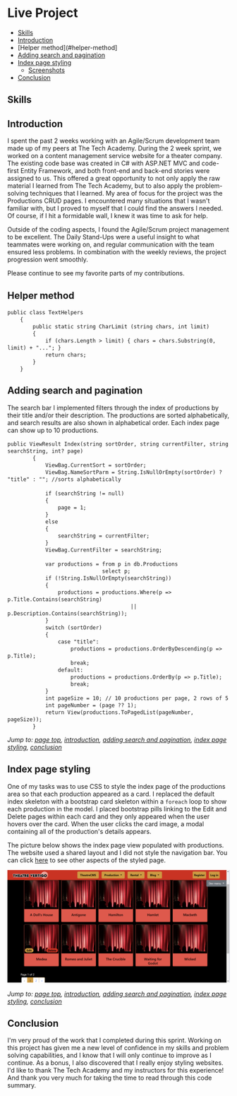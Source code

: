 # Live Project
- [Skills](#skills)
- [Introduction](#introduction)
- [Helper method](#helper-method]
- [Adding search and pagination](#adding-search-and-pagination)
- [Index page styling](#index-page-styling)
  - [Screenshots](./Screenshots)
- [Conclusion](#conclusion)
## Skills
## Introduction
I spent the past 2 weeks working with an Agile/Scrum development team made up of my peers at The Tech Academy. During the 2 week sprint, we worked on a content management service website for a theater company. The existing code base was created in C# with ASP.NET MVC and code-first Entity Framework, and both front-end and back-end stories were assigned to us. This offered a great opportunity to not only apply the raw material I learned from The Tech Academy, but to also apply the problem-solving techniques that I learned. My area of focus for the project was the Productions CRUD pages. I encountered many situations that I wasn't familiar with, but I proved to myself that I could find the answers I needed. Of course, if I hit a formidable wall, I knew it was time to ask for help.

Outside of the coding aspects, I found the Agile/Scrum project management to be excellent. The Daily Stand-Ups were a useful insight to what teammates were working on, and regular communication with the team ensured less problems. In combination with the weekly reviews, the project progression went smoothly.

Please continue to see my favorite parts of my contributions.

## Helper method
```
public class TextHelpers
    {
        public static string CharLimit (string chars, int limit)
        {
            if (chars.Length > limit) { chars = chars.Substring(0, limit) + "..."; }
            return chars;
        }
    }
```

## Adding search and pagination
The search bar I implemented filters through the index of productions by their title and/or their description. The productions are sorted alphabetically, and search results are also shown in alphabetical order. Each index page can show up to 10 productions.
```
public ViewResult Index(string sortOrder, string currentFilter, string searchString, int? page)
        {
            ViewBag.CurrentSort = sortOrder;
            ViewBag.NameSortParm = String.IsNullOrEmpty(sortOrder) ? "title" : ""; //sorts alphabetically

            if (searchString != null)
            {
                page = 1;
            }
            else
            {
                searchString = currentFilter;
            }
            ViewBag.CurrentFilter = searchString;

            var productions = from p in db.Productions
                              select p;
            if (!String.IsNullOrEmpty(searchString))
            {
                productions = productions.Where(p => p.Title.Contains(searchString)
                                       || p.Description.Contains(searchString));
            }
            switch (sortOrder)
            {
                case "title":
                    productions = productions.OrderByDescending(p => p.Title);
                    break;
                default:
                    productions = productions.OrderBy(p => p.Title);
                    break;
            }
            int pageSize = 10; // 10 productions per page, 2 rows of 5
            int pageNumber = (page ?? 1);
            return View(productions.ToPagedList(pageNumber, pageSize));
        }
```
*Jump to: [page top](#live-project), [introduction](#introduction), [adding search and pagination](#adding-search-and-pagination), [index page styling](#index-page-styling), [conclusion](#conclusion)*

## Index page styling
One of my tasks was to use CSS to style the index page of the productions area so that each production appeared as a card. I replaced the default index skeleton with a bootstrap card skeleton within a `foreach` loop to show each production in the model. I placed bootstrap pills linking to the Edit and Delete pages within each card and they only appeared when the user hovers over the card. When the user clicks the card image, a modal containing all of the production's details appears. 

The picture below shows the index page view populated with productions. The website used a shared layout and I did not style the navigation bar. You can click [here](./Screenshots) to see other aspects of the styled page.

![styled index page](./Screenshots/IndexFull.png)

*Jump to: [page top](#live-project), [introduction](#introduction), [adding search and pagination](#adding-search-and-pagination), [index page styling](#index-page-styling), [conclusion](#conclusion)*

## Conclusion
I'm very proud of the work that I completed during this sprint. Working on this project has given me a new level of confidence in my skills and problem solving capabilities, and I know that I will only continue to improve as I continue. As a bonus, I also discovered that I really enjoy styling websites. I'd like to thank The Tech Academy and my instructors for this experience! And thank you very much for taking the time to read through this code summary.
